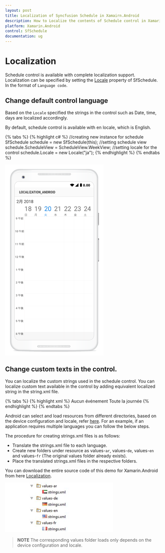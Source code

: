 ```yaml
---
layout: post
title: Localization of Syncfusion Schedule in Xamairn.Android
description: How to Localize the contents of Schedule control in Xamarin.Android.
platform: Xamarin.Android
control: SfSchedule
documentation: ug
---
```


# Localization 

Schedule control is available with complete localization support. Localization can be specified by setting the [Locale](https://help.syncfusion.com/cr/xamarin-android/Com.Syncfusion.Schedule.SfSchedule.html#Com_Syncfusion_Schedule_SfSchedule_Locale) property of SfSchedule. In the format of `Language code`.

## Change default control language

Based on the `Locale` specified the strings in the control such as Date, time, days are localized accordingly.

By default, schedule control is available with en locale, which is English.

{% tabs %}
{% highlight c# %}
//creating new instance for schedule
SfSchedule schedule = new SfSchedule(this);
//setting schedule view
schedule.ScheduleView = ScheduleView.WeekView;
//setting locale for the control
schedule.Locale = new Locale("ja");
{% endhighlight %}
{% endtabs %}
   

![Localization support for schedule in Xamairn.Android](Localization_images/Localization_Android.png)   

## Change custom texts in the control.

You can localize the custom strings used in the schedule control. You can localize custom text available in the control by adding equivalent localized string in the string.xml file.

{% tabs %}
{% highlight xml %}
<resources>
	<string name="No_Appointments">Aucun événement</string>
	<string name="all_day">Toute la journée</string>
</resources>
{% endhighlight %}
{% endtabs %}

Android can select and load resources from different directories, based on the device configuration and locale, refer [here](https://developer.xamarin.com/guides/android/advanced_topics/localization/). For an example, if an application requires multiple languages you can follow the below steps.

The procedure for creating strings.xml files is as follows:

*	Translate the strings.xml file to each language.
*	Create new folders under resource as values-`ar`, values-`de`, values-`en` and values-`fr` (The original values folder already exists).
*	Place the translated strings.xml files in the respective folders.

You can download the entire source code of this demo for Xamarin.Android from
here [Localization](http://www.syncfusion.com/downloads/support/directtrac/general/ze/Localization_Android-352507966.zip).

![Localization foldren structure for schedule in Xamairn.Android](Localization_images/localization_img2.jpeg)

>**NOTE**
The corresponding values folder loads only depends on the device configuration and locale.
